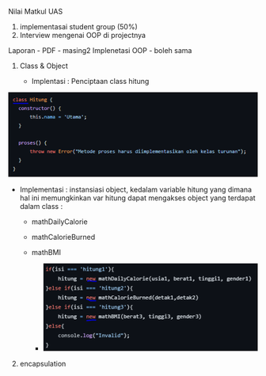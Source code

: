Nilai Matkul
UAS

1. implementasai student group (50%)
2. Interview mengenai OOP di projectnya

Laporan - PDF - masing2
Implenetasi OOP - boleh sama

1. Class & Object

   - Implentasi : Penciptaan class hitung

![Img 1](Dokumentasi/Class.PNG)

- Implementasi : instansiasi object, kedalam variable hitung yang dimana hal ini memungkinkan var hitung dapat mengakses object yang terdapat dalam class :

  - mathDailyCalorie
  - mathCalorieBurned
  - mathBMI

    - ![Img 2](Dokumentasi/Object.PNG)

2. encapsulation
